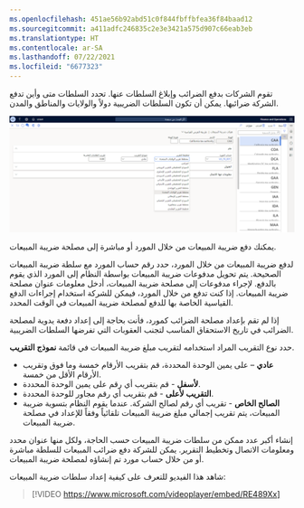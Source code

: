 ```yaml
---
ms.openlocfilehash: 451ae56b92abd51c0f844fbffbfea36f84baad12
ms.sourcegitcommit: a411adfc246835c2e3e3421a575d907c66eab3eb
ms.translationtype: HT
ms.contentlocale: ar-SA
ms.lasthandoff: 07/22/2021
ms.locfileid: "6677323"
---
```

تقوم الشركات بدفع الضرائب وإبلاغ السلطات عنها. تحدد السلطات متى وأين تدفع الشركة ضرائبها. يمكن أن تكون السلطات الضريبية دولاً والولايات والمناطق والمدن.


[ ![لقطة شاشة لصفحة سلطات ضريبة المبيعات.](../media/sales-tax-authorities.png) ](../media/sales-tax-authorities.png#lightbox)

يمكنك دفع ضريبة المبيعات من خلال المورد أو مباشرة إلى مصلحة ضريبة المبيعات.  

لدفع ضريبة المبيعات من خلال المورد، حدد رقم حساب المورد مع سلطة ضريبة المبيعات الصحيحة. يتم تحويل مدفوعات ضريبة المبيعات بواسطة النظام إلى المورد الذي يقوم بالدفع. لإجراء مدفوعات إلى مصلحة ضريبة المبيعات، أدخل معلومات عنوان مصلحة ضريبة المبيعات. إذا كنت تدفع من خلال المورد، فيمكن للشركة استخدام إجراءات الدفع القياسية الخاصة بها للدفع لمصلحة ضريبة المبيعات في الوقت المحدد. 

إذا لم تقم بإعداد مصلحة الضرائب كمورد، فأنت بحاجة إلى إعداد دفعة يدوية لمصلحة الضرائب في تاريخ الاستحقاق المناسب لتجنب العقوبات التي تفرضها السلطات الضريبية.

حدد نوع التقريب المراد استخدامه لتقريب مبلغ ضريبة المبيعات في قائمة **نموذج التقريب**.

- **عادي** – على يمين الوحدة المحددة، قم بتقريب الأرقام خمسة وما فوق وتقريب الأرقام الأقل من خمسة.
- **لأسفل** - قم بتقريب أي رقم على يمين الوحدة المحددة.
- **التقريب لأعلى** - قم بتقريب أي رقم مجاور للوحدة المحددة.
- **الصالح الخاص** - تقريب أي رقم لصالح الشركة. عندما يقوم النظام بتسوية ضريبة المبيعات، يتم تقريب إجمالي مبلغ ضريبة المبيعات تلقائياً وفقاً للإعداد في مصلحة ضريبة المبيعات.

إنشاء أكبر عدد ممكن من سلطات ضريبة المبيعات حسب الحاجة، ولكل منها عنوان محدد ومعلومات الاتصال وتخطيط التقرير. يمكن للشركة دفع ضرائب المبيعات للسلطة مباشرة أو من خلال حساب مورد تم إنشاؤه لمصلحة ضريبة المبيعات.

شاهد هذا الفيديو للتعرف على كيفية إعداد سلطات ضريبة المبيعات:

 > [!VIDEO https://www.microsoft.com/videoplayer/embed/RE489Xx]

